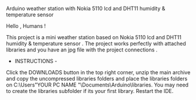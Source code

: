 
Arduino weather station with Nokia 5110 lcd and DHT11 humidity &amp; temperature sensor 


 Hello , Humans ! 
 
This project is a mini weather station based on Nokia 5110 lcd and DHT11 humidity & temperature sensor . The project works perfectly with attached libraries and you have an jpg file with the project connections . 

- INSTRUCTIONS - 

Click the DOWNLOADS button in the top right corner, unzip the main archive and copy the uncompressed libraries folders  and place the libraries folders on C:\Users\"YOUR PC NAME "\Documents\Arduino\libraries. You may need to create the libraries subfolder if its your first library. Restart the IDE.

 
